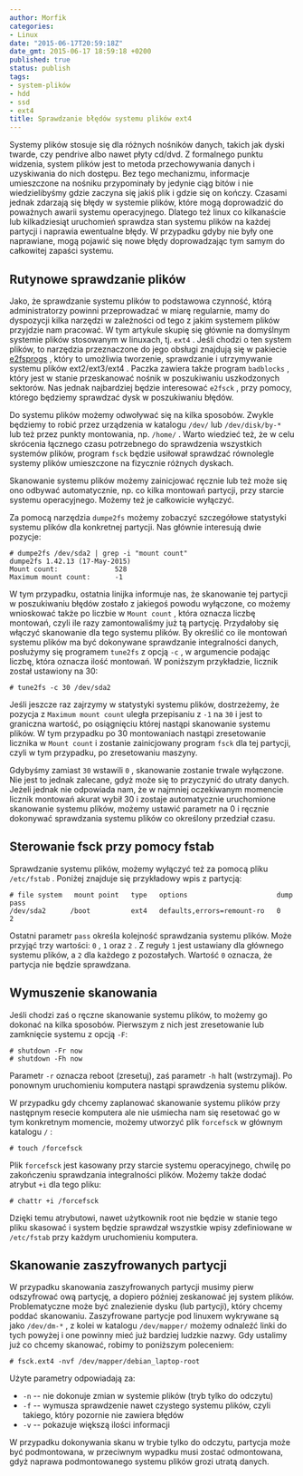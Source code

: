 ```yaml
---
author: Morfik
categories:
- Linux
date: "2015-06-17T20:59:18Z"
date_gmt: 2015-06-17 18:59:18 +0200
published: true
status: publish
tags:
- system-plików
- hdd
- ssd
- ext4
title: Sprawdzanie błędów systemu plików ext4
---
```


Systemy plików stosuje się dla różnych nośników danych, takich jak dyski twarde, czy pendrive albo
nawet płyty cd/dvd. Z formalnego punktu widzenia, system plików jest to metoda przechowywania danych
i uzyskiwania do nich dostępu. Bez tego mechanizmu, informacje umieszczone na nośniku przypominały
by jedynie ciąg bitów i nie wiedzielibyśmy gdzie zaczyna się jakiś plik i gdzie się on kończy.
Czasami jednak zdarzają się błędy w systemie plików, które mogą doprowadzić do poważnych awarii
systemu operacyjnego. Dlatego też linux co kilkanaście lub kilkadziesiąt uruchomień sprawdza stan
systemu plików na każdej partycji i naprawia ewentualne błędy. W przypadku gdyby nie były one
naprawiane, mogą pojawić się nowe błędy doprowadzając tym samym do całkowitej zapaści systemu.

<!--more-->
## Rutynowe sprawdzanie plików

Jako, że sprawdzanie systemu plików to podstawowa czynność, którą administratorzy powinni
przeprowadzać w miarę regularnie, mamy do dyspozycji kilka narzędzi w zależności od tego z jakim
systemem plików przyjdzie nam pracować. W tym artykule skupię się głównie na domyślnym systemie
plików stosowanym w linuxach, tj. `ext4` . Jeśli chodzi o ten system plików, to narzędzia
przeznaczone do jego obsługi znajdują się w pakiecie [e2fsprogs](http://e2fsprogs.sourceforge.net) ,
który to umożliwia tworzenie, sprawdzanie i utrzymywanie systemu plików ext2/ext3/ext4 . Paczka
zawiera także program `badblocks` , który jest w stanie przeskanować nośnik w poszukiwaniu
uszkodzonych sektorów. Nas jednak najbardziej będzie interesować `e2fsck` , przy pomocy, którego
będziemy sprawdzać dysk w poszukiwaniu błędów.

Do systemu plików możemy odwoływać się na kilka sposobów. Zwykle będziemy to robić przez urządzenia
w katalogu `/dev/` lub `/dev/disk/by-*` lub też przez punkty montowania, np. `/home/` . Warto
wiedzieć też, że w celu skrócenia łącznego czasu potrzebnego do sprawdzenia wszystkich systemów
plików, program `fsck` będzie usiłował sprawdzać równolegle systemy plików umieszczone na fizycznie
różnych dyskach.

Skanowanie systemu plików możemy zainicjować ręcznie lub też może się ono odbywać automatycznie, np.
co kilka montowań partycji, przy starcie systemu operacyjnego. Możemy też je całkowicie wyłączyć.

Za pomocą narzędzia `dumpe2fs` możemy zobaczyć szczegółowe statystyki systemu plików dla konkretnej
partycji. Nas głównie interesują dwie pozycje:

    # dumpe2fs /dev/sda2 | grep -i "mount count"
    dumpe2fs 1.42.13 (17-May-2015)
    Mount count:              528
    Maximum mount count:      -1

W tym przypadku, ostatnia linijka informuje nas, że skanowanie tej partycji w poszukiwaniu błędów
zostało z jakiegoś powodu wyłączone, co możemy wnioskować także po liczbie w `Mount count` , która
oznacza liczbę montowań, czyli ile razy zamontowaliśmy już tą partycję. Przydałoby się włączyć
skanowanie dla tego systemu plików. By określić co ile montowań systemu plików ma być dokonywane
sprawdzanie integralności danych, posłużymy się programem `tune2fs` z opcją `-c` , w argumencie
podając liczbę, która oznacza ilość montowań. W poniższym przykładzie, licznik został ustawiony na
30:

    # tune2fs -c 30 /dev/sda2

Jeśli jeszcze raz zajrzymy w statystyki systemu plików, dostrzeżemy, że pozycja z `Maximum mount
count` uległa przepisaniu z `-1` na `30` i jest to graniczna wartość, po osiągnięciu której nastąpi
skanowanie systemu plików. W tym przypadku po 30 montowaniach nastąpi zresetowanie licznika w `Mount
count` i zostanie zainicjowany program `fsck` dla tej partycji, czyli w tym przypadku, po
zresetowaniu maszyny.

Gdybyśmy zamiast `30` wstawili `0` , skanowanie zostanie trwale wyłączone. Nie jest to jednak
zalecane, gdyż może się to przyczynić do utraty danych. Jeżeli jednak nie odpowiada nam, że w
najmniej oczekiwanym momencie licznik montowań akurat wybił 30 i zostaje automatycznie uruchomione
skanowanie systemu plików, możemy ustawić parametr na 0 i ręcznie dokonywać sprawdzania systemu
plików co określony przedział czasu.

## Sterowanie fsck przy pomocy fstab

Sprawdzanie systemu plików, możemy wyłączyć też za pomocą pliku `/etc/fstab` . Poniżej znajduje się
przykładowy wpis z partycją:

    # file system   mount point   type   options                      dump  pass
    /dev/sda2      /boot          ext4   defaults,errors=remount-ro   0     2

Ostatni parametr `pass` określa kolejność sprawdzania systemu plików. Może przyjąć trzy wartości:
`0` , `1` oraz `2` . Z reguły `1` jest ustawiany dla głównego systemu plików, a `2` dla każdego z
pozostałych. Wartość `0` oznacza, że partycja nie będzie sprawdzana.

## Wymuszenie skanowania

Jeśli chodzi zaś o ręczne skanowanie systemu plików, to możemy go dokonać na kilka sposobów.
Pierwszym z nich jest zresetowanie lub zamknięcie systemu z opcją `-F`:

    # shutdown -Fr now
    # shutdown -Fh now

Parametr `-r` oznacza reboot (zresetuj), zaś parametr `-h` halt (wstrzymaj). Po ponownym
uruchomieniu komputera nastąpi sprawdzenia systemu plików.

W przypadku gdy chcemy zaplanować skanowanie systemu plików przy następnym resecie komputera ale nie
uśmiecha nam się resetować go w tym konkretnym momencie, możemy utworzyć plik `forcefsck` w głównym
katalogu `/` :

    # touch /forcefsck

Plik `forcefsck` jest kasowany przy starcie systemu operacyjnego, chwilę po zakończeniu sprawdzania
integralności plików. Możemy także dodać atrybut `+i` dla tego pliku:

    # chattr +i /forcefsck

Dzięki temu atrybutowi, nawet użytkownik root nie będzie w stanie tego pliku skasować i system
będzie sprawdzał wszystkie wpisy zdefiniowane w `/etc/fstab` przy każdym uruchomieniu komputera.

## Skanowanie zaszyfrowanych partycji

W przypadku skanowania zaszyfrowanych partycji musimy pierw odszyfrować ową partycję, a dopiero
później zeskanować jej system plików. Problematyczne może być znalezienie dysku (lub partycji),
który chcemy poddać skanowaniu. Zaszyfrowane partycje pod linuxem wykrywane są jako `/dev/dm-*` , z
kolei w katalogu `/dev/mapper/` możemy odnaleźć linki do tych powyżej i one powinny mieć już
bardziej ludzkie nazwy. Gdy ustalimy już co chcemy skanować, robimy to poniższym poleceniem:

    # fsck.ext4 -nvf /dev/mapper/debian_laptop-root

Użyte parametry odpowiadają za:

  - `-n` -- nie dokonuje zmian w systemie plików (tryb tylko do odczytu)
  - `-f` -- wymusza sprawdzenie nawet czystego systemu plików, czyli takiego, który pozornie nie
    zawiera błędów
  - `-v` -- pokazuje większą ilości informacji

W przypadku dokonywania skanu w trybie tylko do odczytu, partycja może być podmontowana, w
przeciwnym wypadku musi zostać odmontowana, gdyż naprawa podmontowanego systemu plików grozi utratą
danych.
